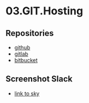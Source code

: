 # 03.GIT.Hosting

## Repositories
* [github](https://github.com/agbusko/it-academy)
* [gitlab](https://gitlab.com/agbusko/it-academy)
* [bitbucket](https://bitbucket.org/agbusko/it-academy)

## Screenshot Slack
* [link to sky](https://prnt.sc/Kj-hZG6JXZRJ)